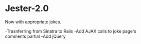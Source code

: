 # Jester-2.0
Now with appropriate jokes.

-Trasnferring from Sinatra to Rails
-Add AJAX calls to joke page's comments partial
-Add jQuery
